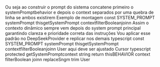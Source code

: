 Ou seja ao construir o prompt do sistema concatene primeiro o systemPromptbehavior e depois o context separados por uma quebra de linha se ambos existirem
Exemplo de montagem
const SYSTEM_PROMPT  systemPrompt  thisgetSystemPrompt contextfilterBooleanjoinn
Assim o contexto dinâmico sempre vem depois do system prompt principal garantindo clareza e prioridade correta das instruções
Vou aplicar esse padrão no DeepSeekProvider e replicar nos demais
typescript
const SYSTEM_PROMPT  systemPrompt  thisgetSystemPrompt contextfilterBooleanjoinn
User
aqui deve ser ajustado
Cursor
typescript
protected getSystemPromptcontext string 
return thisBEHAVIOR context
filterBoolean
joinn
replaceSngm 
trim
User